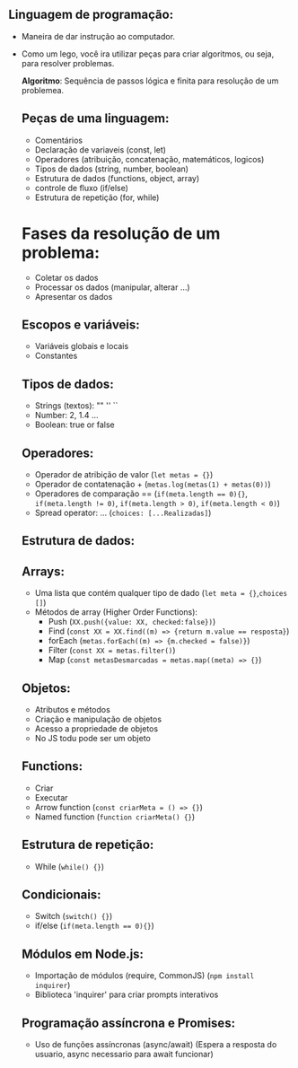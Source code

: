 ## Linguagem de programação:

- Maneira de dar instrução ao computador.
- Como um lego, você ira utilizar peças para criar algoritmos, ou seja, para resolver problemas.

  **Algoritmo**: Sequência de passos lógica e finita para resolução de um problemea.

  ## Peças de uma linguagem:

  - Comentários
  - Declaração de variaveis (const, let)
  - Operadores (atribuição, concatenação, matemáticos, logicos)
  - Tipos de dados (string, number, boolean)
  - Estrutura de dados (functions, object, array)
  - controle de fluxo (if/else)
  - Estrutura de repetição (for, while)

  # Fases da resolução de um problema:

  - Coletar os dados
  - Processar os dados (manipular, alterar ...)
  - Apresentar os dados

  ## Escopos e variáveis:

  - Variáveis globais e locais
  - Constantes


  ## Tipos de dados:

  - Strings (textos): "" '' ``
  - Number: 2, 1.4 ...
  - Boolean: true or false

  ## Operadores:

  - Operador de atribição de valor (```let metas = {}```)
  - Operador de contatenação + (```metas.log(metas(1) + metas(0))```)
  - Operadores de comparação == (```if(meta.length == 0){}```, ```if(meta.length != 0)```, ```if(meta.length > 0)```, ```if(meta.length < 0)```)
  - Spread operator: ... (```choices: [...Realizadas]```)

  ## Estrutura de dados:

  ## Arrays:

  - Uma lista que contém qualquer tipo de dado (```let meta = {}```,```choices []```)
  - Métodos de array (Higher Order Functions):
    - Push (```XX.push({value: XX, checked:false})```)
    - Find (```const XX = XX.find((m) => {return m.value == resposta}```)
    - forEach (```metas.forEach((m) => {m.checked = false)}```)
    - Filter (```const XX = metas.filter()```)
    - Map (```const metasDesmarcadas = metas.map((meta) => {}```)

  ## Objetos:

  - Atributos e métodos
  - Criação e manipulação de objetos
  - Acesso a propriedade de objetos
  - No JS todu pode ser um objeto

  ## Functions:

   - Criar
   - Executar
   - Arrow function (```const criarMeta = () => {}```)
   - Named function (```function criarMeta() {}```)

   ## Estrutura de repetição:

   - While (```while() {}```)

   ## Condicionais:

   - Switch (```switch() {}```)
   - if/else (```if(meta.length == 0){}```)

   ## Módulos em Node.js:

   - Importação de módulos (require, CommonJS) (```npm install inquirer```)
   - Biblioteca 'inquirer' para criar prompts interativos

   ## Programação assíncrona e Promises:

   - Uso de funções assíncronas (async/await) (Espera a resposta do usuario, async necessario para await funcionar)
